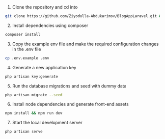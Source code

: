 1. Clone the repository and cd into
```bash
git clone https://github.com/Ziyodulla-Abdukarimov/BlogAppLaravel.git && cd laravel-blog-app
```
2. Install dependencies using composer
```bash
composer install
```
3. Copy the example env file and make the required configuration changes in the .env file
```bash
cp .env.example .env
```
4. Generate a new application key
```bash
php artisan key:generate
```
5. Run the database migrations and seed with dummy data
```bash
php artisan migrate --seed
```
6. Install node dependencies and generate front-end assets
```bash
npm install && npm run dev
```
7. Start the local development server
```bash
php artisan serve
```
